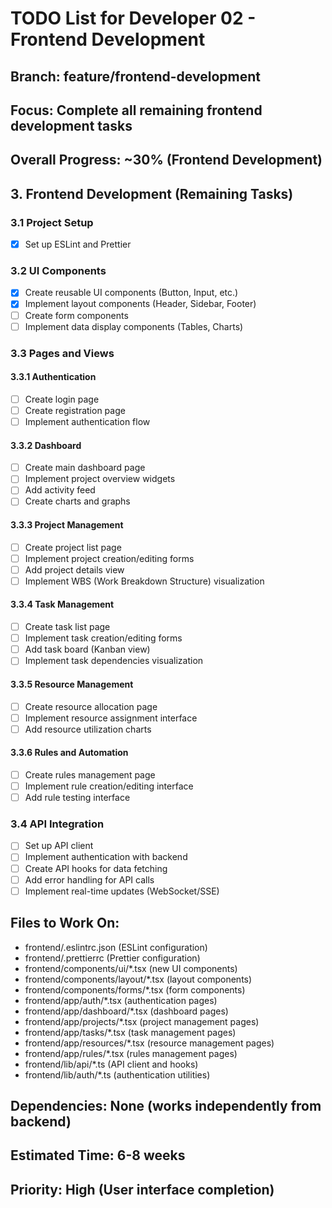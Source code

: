 # TODO List for Developer 02 - Frontend Development
## Branch: feature/frontend-development
## Focus: Complete all remaining frontend development tasks

## Overall Progress: ~30% (Frontend Development)

## 3. Frontend Development (Remaining Tasks)

### 3.1 Project Setup
- [x] Set up ESLint and Prettier

### 3.2 UI Components
- [x] Create reusable UI components (Button, Input, etc.)
- [x] Implement layout components (Header, Sidebar, Footer)
- [ ] Create form components
- [ ] Implement data display components (Tables, Charts)

### 3.3 Pages and Views
#### 3.3.1 Authentication
- [ ] Create login page
- [ ] Create registration page
- [ ] Implement authentication flow

#### 3.3.2 Dashboard
- [ ] Create main dashboard page
- [ ] Implement project overview widgets
- [ ] Add activity feed
- [ ] Create charts and graphs

#### 3.3.3 Project Management
- [ ] Create project list page
- [ ] Implement project creation/editing forms
- [ ] Add project details view
- [ ] Implement WBS (Work Breakdown Structure) visualization

#### 3.3.4 Task Management
- [ ] Create task list page
- [ ] Implement task creation/editing forms
- [ ] Add task board (Kanban view)
- [ ] Implement task dependencies visualization

#### 3.3.5 Resource Management
- [ ] Create resource allocation page
- [ ] Implement resource assignment interface
- [ ] Add resource utilization charts

#### 3.3.6 Rules and Automation
- [ ] Create rules management page
- [ ] Implement rule creation/editing interface
- [ ] Add rule testing interface

### 3.4 API Integration
- [ ] Set up API client
- [ ] Implement authentication with backend
- [ ] Create API hooks for data fetching
- [ ] Add error handling for API calls
- [ ] Implement real-time updates (WebSocket/SSE)

## Files to Work On:
- frontend/.eslintrc.json (ESLint configuration)
- frontend/.prettierrc (Prettier configuration)
- frontend/components/ui/*.tsx (new UI components)
- frontend/components/layout/*.tsx (layout components)
- frontend/components/forms/*.tsx (form components)
- frontend/app/auth/*.tsx (authentication pages)
- frontend/app/dashboard/*.tsx (dashboard pages)
- frontend/app/projects/*.tsx (project management pages)
- frontend/app/tasks/*.tsx (task management pages)
- frontend/app/resources/*.tsx (resource management pages)
- frontend/app/rules/*.tsx (rules management pages)
- frontend/lib/api/*.ts (API client and hooks)
- frontend/lib/auth/*.ts (authentication utilities)

## Dependencies: None (works independently from backend)
## Estimated Time: 6-8 weeks
## Priority: High (User interface completion)
